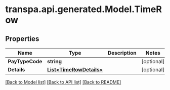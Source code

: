 # transpa.api.generated.Model.TimeRow

## Properties

Name | Type | Description | Notes
------------ | ------------- | ------------- | -------------
**PayTypeCode** | **string** |  | [optional] 
**Details** | [**List&lt;TimeRowDetails&gt;**](TimeRowDetails.md) |  | [optional] 

[[Back to Model list]](../README.md#documentation-for-models) [[Back to API list]](../README.md#documentation-for-api-endpoints) [[Back to README]](../README.md)

